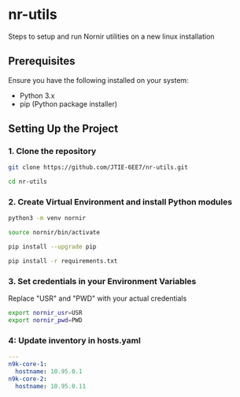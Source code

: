# nr-utils

Steps to setup and run Nornir utilities on a new linux installation

## Prerequisites

Ensure you have the following installed on your system:

- Python 3.x
- pip (Python package installer)

## Setting Up the Project

### 1. Clone the repository

```bash
git clone https://github.com/JTIE-6EE7/nr-utils.git

cd nr-utils
```
### 2. Create Virtual Environment and install Python modules
```bash
python3 -m venv nornir

source nornir/bin/activate

pip install --upgrade pip

pip install -r requirements.txt
```

### 3. Set credentials in your Environment Variables 

Replace "USR" and "PWD" with your actual credentials

```bash
export nornir_usr=USR
export nornir_pwd=PWD
```
### 4: Update inventory in hosts.yaml

```yaml
---
n9k-core-1:
  hostname: 10.95.0.1
n9k-core-2:
  hostname: 10.95.0.11
```

